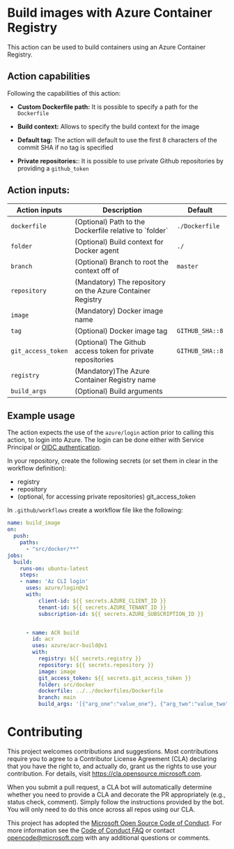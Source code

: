 # Build images with Azure Container Registry

This action can be used to build containers using an Azure Container Registry. 

## Action capabilities

Following the capabilities of this action:

- **Custom Dockerfile path:** It is possible to specify a path for the `Dockerfile`

- **Build context:** Allows to specify the build context for the image

- **Default tag:** The action will default to use the first 8 characters of the commit SHA if no tag is specified

- **Private repositories:**: It is possible to use private Github repositories by providing a `github_token`


## Action inputs:

<table>
  <thead>
    <tr>
      <th>Action inputs</th>
      <th>Description</th>
      <th>Default</th>
    </tr>
  </thead>

  <tr>
    <td><code>dockerfile</code><br/></td>
    <td>(Optional) Path to the Dockerfile relative to `folder`</td>
    <td><code>./Dockerfile</code></td>
  </tr>

  <tr>
    <td><code>folder</code><br/></td>
    <td>(Optional) Build context for Docker agent</td>
    <td><code>./</code></td>
  </tr>
  
  <tr>
    <td><code>branch</code><br/></td>
    <td>(Optional) Branch to root the context off of</td>
    <td><code>master</code></td>
  </tr>

  <tr>
    <td><code>repository</code><br/></td>
    <td>(Mandatory) The repository on the Azure Container Registry</td>
    <td></td>
  </tr>

  <tr>
    <td><code>image</code><br/></td>
    <td>(Mandatory) Docker image name</td>
    <td></td>
  </tr>

  <tr>
    <td><code>tag</code><br/></td>
    <td>(Optional) Docker image tag</td>
    <td><code>GITHUB_SHA::8</code></td>
  </tr>

  <tr>
    <td><code>git_access_token</code><br/></td>
    <td>(Optional) The Github access token for private repositories</td>
    <td><code>GITHUB_SHA::8</code></td>
  </tr>

  <tr>
    <td><code>registry</code><br/></td>
    <td>(Mandatory)The Azure Container Registry name</td>
    <td></td>
  </tr>
  
  <tr>
    <td><code>build_args</code><br/></td>
    <td>(Optional) Build arguments </td>
    <td></td>
  </tr>

</table>

## Example usage

The action expects the use of the `azure/login` action prior to calling this action, to login into Azure. The login can be done either with Service Principal or [OIDC authentication](https://docs.github.com/en/actions/deployment/security-hardening-your-deployments/configuring-openid-connect-in-azure).

In your repository, create the following secrets (or set them in clear in the workflow definition):

- registry
- repository
- (optional, for accessing private repositories) git_access_token 

In `.github/workflows` create a workflow file like the following:

```yaml
name: build_image
on:
  push:
    paths:
      - "src/docker/**"
jobs:
  build:
    runs-on: ubuntu-latest
    steps:
    - name: 'Az CLI login'
      uses: azure/login@v1
      with:
          client-id: ${{ secrets.AZURE_CLIENT_ID }}
          tenant-id: ${{ secrets.AZURE_TENANT_ID }}
          subscription-id: ${{ secrets.AZURE_SUBSCRIPTION_ID }}


      - name: ACR build
        id: acr
        uses: azure/acr-build@v1
        with:
          registry: ${{ secrets.registry }}
          repository: ${{ secrets.repository }}
          image: image
          git_access_token: ${{ secrets.git_access_token }}
          folder: src/docker
          dockerfile: ../../dockerfiles/Dockerfile
          branch: main
          build_args: '[{"arg_one":"value_one"}, {"arg_two":"value_two"}]'
```

# Contributing

This project welcomes contributions and suggestions.  Most contributions require you to agree to a
Contributor License Agreement (CLA) declaring that you have the right to, and actually do, grant us
the rights to use your contribution. For details, visit https://cla.opensource.microsoft.com.

When you submit a pull request, a CLA bot will automatically determine whether you need to provide
a CLA and decorate the PR appropriately (e.g., status check, comment). Simply follow the instructions
provided by the bot. You will only need to do this once across all repos using our CLA.

This project has adopted the [Microsoft Open Source Code of Conduct](https://opensource.microsoft.com/codeofconduct/).
For more information see the [Code of Conduct FAQ](https://opensource.microsoft.com/codeofconduct/faq/) or
contact [opencode@microsoft.com](mailto:opencode@microsoft.com) with any additional questions or comments.
